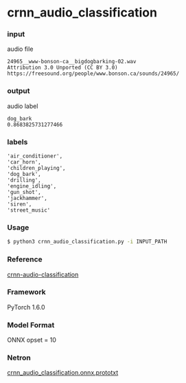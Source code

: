 # crnn_audio_classification

### input

audio file

```
24965__www-bonson-ca__bigdogbarking-02.wav
Attribution 3.0 Unported (CC BY 3.0)
https://freesound.org/people/www.bonson.ca/sounds/24965/
```

### output

audio label

```
dog_bark
0.8683825731277466
```

### labels

```
'air_conditioner',
'car_horn',
'children_playing',
'dog_bark',
'drilling',
'engine_idling',
'gun_shot',
'jackhammer',
'siren',
'street_music'
```

### Usage

```bash
$ python3 crnn_audio_classification.py -i INPUT_PATH
```

### Reference
[crnn-audio-classification](https://github.com/ksanjeevan/crnn-audio-classification)  

### Framework
PyTorch 1.6.0

### Model Format
ONNX opset = 10

### Netron

[crnn_audio_classification.onnx.prototxt](https://netron.app/?url=https://storage.googleapis.com/ailia-models/crnn_audio_classification/crnn_audio_classification.onnx.prototxt)
